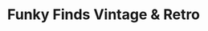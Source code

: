 ---
title: "Funky Finds Vintage & Retro"
url: /des-moines/funky-finds-vintage-and-retro/
shop: furniture
---